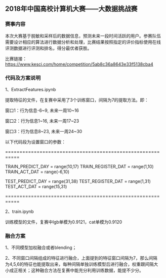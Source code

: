 ## 2018年中国高校计算机大赛——大数据挑战赛

### 赛事内容

本次大赛基于脱敏和采样后的数据信息，预测未来一段时间活跃的用户。参赛队伍需要设计相应的算法进行数据分析和处理，比赛结果按照指定的评价指标使用在线评测数据进行评测和排名，得分最优者获胜。 

比赛链接：https://www.kesci.com/home/competition/5ab8c36a8643e33f5138cba4

### 代码及方案说明

1、ExtractFeatures.ipynb

提取特征的文件，在复赛中采用了3个训练窗口，间隔为7的提取方法。即：

窗口1：行为信息-6~9, 未来一周10~16

窗口2：行为信息1~16, 未来一周17~23

窗口3：行为信息8~23, 未来一周24~30

以下代码段为设置窗口的参数：

===========================================================

TRAIN_PREDICT_DAY = range(10,17)
TRAIN_REGISTER_DAT = range(1,10)
TRAIN_ACT_DAT = range(-6,10)

TEST_PREDICT_DAY = range(31,38)
TEST_REGISTER_DAT = range(1,31)
TEST_ACT_DAT = range(15,31)

===========================================================



2、train.ipynb

训练模型的文件，复赛中lgb单模为0.9121，cat单模为0.9120



### 融合方案

1、不同模型加权融合或者blending；

2、不同窗口间隔组成的特征进行融合，上面提到的特征窗口间隔为7，那么间隔为4,5,6的特征也能提取出来，每种间隔单独训练模型后进行融合，权重跟间隔大小成正相关；这种融合方法在复赛中能充分利用训练数据，能提不少分。
